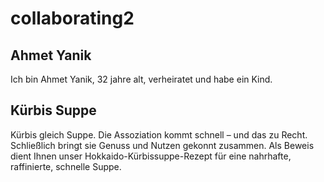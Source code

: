 # collaborating2



## Ahmet Yanik

Ich bin Ahmet Yanik, 32 jahre alt, verheiratet und habe ein Kind.


## Kürbis Suppe

Kürbis gleich Suppe. Die Assoziation kommt schnell – und das zu Recht. Schließlich bringt sie Genuss und Nutzen gekonnt zusammen. Als Beweis dient Ihnen unser Hokkaido-Kürbissuppe-Rezept für eine nahrhafte, raffinierte, schnelle Suppe.